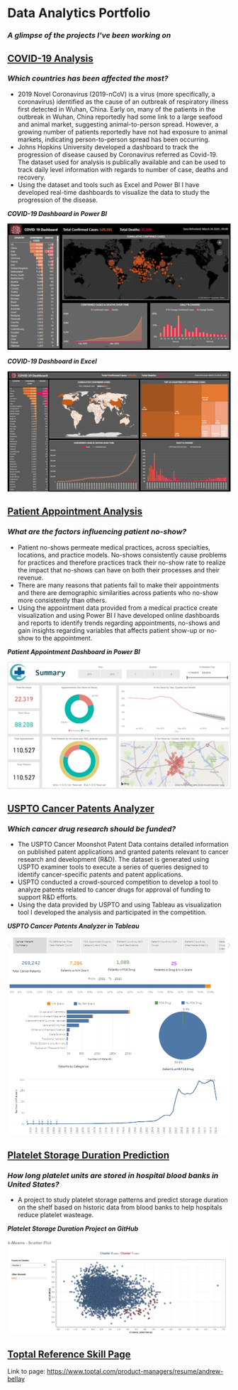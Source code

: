 # Data Analytics Portfolio
### *A glimpse of the projects I've been working on*  


## [**COVID-19 Analysis**](https://community.powerbi.com/t5/Data-Stories-Gallery/COVID-19-Dashboard/td-p/1121420)
### *Which countries has been affected the most?* 
- 2019 Novel Coronavirus (2019-nCoV) is a virus (more specifically, a coronavirus) identified as the cause of an outbreak of respiratory illness first detected in Wuhan, China. Early on, many of the patients in the outbreak in Wuhan, China reportedly had some link to a large seafood and animal market, suggesting animal-to-person spread. However, a growing number of patients reportedly have not had exposure to animal markets, indicating person-to-person spread has been occurring. 
- Johns Hopkins University developed a dashboard to track the progression of disease caused by Coronavirus referred as Covid-19. The dataset used for analysis is publically available and can be used to track daily level information with regards to number of case, deaths and recovery. 
- Using the dataset and tools such as Excel and Power BI I have developed real-time dashboards to visualize the data to study the progression of the disease.

***COVID-19 Dashboard in Power BI***

![Image of COVID-19 Dashboard Power BI](images/COVID-19%20%20Dashboard%20Power%20BI.png)

***COVID-19 Dashboard in Excel***

![Image of COVID-19 Dashboard Excel](images/COVID-19%20%20Dashboard%20Excel.png)


## [**Patient Appointment Analysis**](https://community.powerbi.com/t5/Data-Stories-Gallery/Patient-Appointment-Analysis/td-p/1118754)
### *What are the factors influencing patient no-show?* 
- Patient no-shows permeate medical practices, across specialties, locations, and practice models. No-shows consistently cause problems for practices and therefore practices track their no-show rate to realize the impact that no-shows can have on both their processes and their revenue. 
- There are many reasons that patients fail to make their appointments and there are demographic similarities across patients who no-show more consistently than others. 
- Using the appointment data provided from a medical practice create visualization and using Power BI I have developed online dashboards and reports to identify trends regarding appointments, no-shows and gain insights regarding variables that affects patient show-up or no-show to the appointment.


***Patient Appointment Dashboard in Power BI***

![Image of Patient Appointment Dashboard](images/PA%20Dashboard%20Image.png)


## [**USPTO Cancer Patents Analyzer**](https://public.tableau.com/views/USPTO_Cancer_MoonShot_Challenge_2016/Story1?:display_count=y&:origin=viz_share_link)
### *Which cancer drug research should be funded?* 
- The USPTO Cancer Moonshot Patent Data contains detailed information on published patent applications and granted patents relevant to cancer research and development (R&D). The dataset is generated using USPTO examiner tools to execute a series of queries designed to identify cancer-specific patents and patent applications. 
- USPTO conducted a crowd-sourced competition to develop a tool to analyze patents related to cancer drugs for approval of funding to support R&D efforts.
- Using the data provided by USPTO and using Tableau as visualization tool I developed the analysis and participated in the competition. 


***USPTO Cancer Patents Analyzer in Tableau***

![Image of USPTO Cancer Patents Analyzer](images/USPTO%20Cancer%20Drug%20Patents%20Analyzer%20Tableau.png)


## [**Platelet Storage Duration Prediction**](https://github.com/S-A-Khan/Platelet-Storage-Duration-Prediction)
### *How long platelet units are stored in hospital blood banks in United States?* 
- A project to study platelet storage patterns and predict storage duration on the shelf based on historic data from blood banks to help hospitals reduce platelet wasteage.


***Platelet Storage Duration Project on GitHub***

![Image of Platelet Storage Duration Project](images/K-mean%20Scatterplot.png)

## [**Toptal Reference Skill Page**](https://www.toptal.com/product-managers/resume/andrew-bellay)

Link to page:
https://www.toptal.com/product-managers/resume/andrew-bellay
